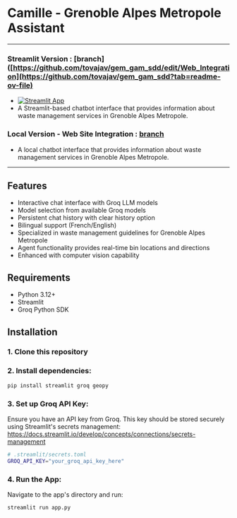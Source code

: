 # Camille - Grenoble Alpes Metropole Assistant

--- 
### Streamlit Version : [branch]([https://github.com/tovajav/gem_gam_sdd/edit/Web_Integration](https://github.com/tovajav/gem_gam_sdd?tab=readme-ov-file)
- [![Streamlit App](https://static.streamlit.io/badges/streamlit_badge_black_white.svg)](https://gem-gam-sdd.streamlit.app/)
- A Streamlit-based chatbot interface that provides information about waste management services in Grenoble Alpes Metropole.

### Local Version - Web Site Integration : [branch](https://github.com/tovajav/gem_gam_sdd/tree/Web_Integration)
- A local chatbot interface that provides information about waste management services in Grenoble Alpes Metropole.
---

## Features

- Interactive chat interface with Groq LLM models
- Model selection from available Groq models
- Persistent chat history with clear history option
- Bilingual support (French/English)
- Specialized in waste management guidelines for Grenoble Alpes Metropole
- Agent functionality provides real-time bin locations and directions
- Enhanced with computer vision capability

## Requirements

- Python 3.12+
- Streamlit
- Groq Python SDK

## Installation

### 1. Clone this repository
### 2. Install dependencies:
```sh
pip install streamlit groq geopy
```
### 3. Set up Groq API Key:
Ensure you have an API key from Groq. This key should be stored securely using Streamlit's secrets management:
https://docs.streamlit.io/develop/concepts/connections/secrets-management
```sh
# .streamlit/secrets.toml
GROQ_API_KEY="your_groq_api_key_here"
```
### 4. Run the App: 
Navigate to the app's directory and run:
```sh
streamlit run app.py
